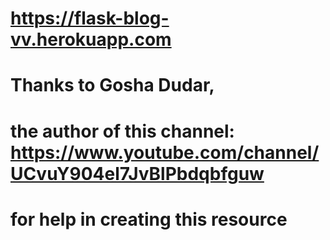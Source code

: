 # https://flask-blog-vv.herokuapp.com

# Thanks to Gosha Dudar,
# the author of this channel: https://www.youtube.com/channel/UCvuY904el7JvBlPbdqbfguw
# for help in creating this resource
